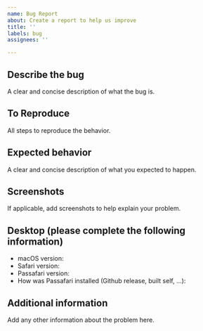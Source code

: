```yaml
---
name: Bug Report
about: Create a report to help us improve
title: ''
labels: bug
assignees: ''

---
```


## Describe the bug
A clear and concise description of what the bug is.

## To Reproduce
All steps to reproduce the behavior.

## Expected behavior
A clear and concise description of what you expected to happen.

## Screenshots
If applicable, add screenshots to help explain your problem.

## Desktop (please complete the following information)
 - macOS version:
 - Safari version:
 - Passafari version:
 - How was Passafari installed (Github release, built self, ...):

## Additional information
Add any other information about the problem here.
